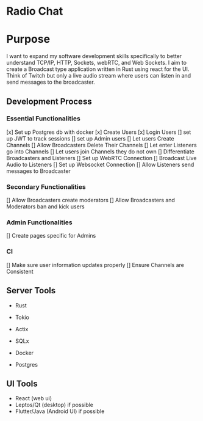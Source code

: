 # Radio Chat

# Purpose

I want to expand my software development skills specifically to better understand TCP/IP, HTTP, Sockets, webRTC, and Web Sockets. I aim to create a Broadcast type application written in Rust using react for the UI. Think of Twitch but only a live audio stream where users can listen in and send messages to the broadcaster.

## Development Process

### Essential Functionalities

[x] Set up Postgres db with docker
[x] Create Users
[x] Login Users
[] set up JWT to track sessions
[] set up Admin users
[] Let users Create Channels
[] Allow Broadcasters Delete Their Channels
[] Let enter Listeners go into Channels
[] Let users join Channels they do not own
[] Differentiate Broadcasters and Listeners
[] Set up WebRTC Connection
[] Broadcast Live Audio to Listeners
[] Set up Websocket Connection
[] Allow Listeners send messages to Broadcaster

### Secondary Functionalities

[] Allow Broadcasters create moderators
[] Allow Broadcasters and Moderators ban and kick users

### Admin Functionalities

[] Create pages specific for Admins

### CI

[] Make sure user information updates properly
[] Ensure Channels are Consistent

## Server Tools

- Rust
- Tokio
- Actix
- SQLx

- Docker
- Postgres

## UI Tools

- React (web ui)
- Leptos/Qt (desktop) if possible
- Flutter/Java (Android UI) if possible

